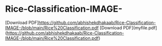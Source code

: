 # Rice-Classification-IMAGE-
[Download PDF]https://github.com/abhishekdhakaab/Rice-Classification-IMAGE-/blob/main/Rice%20Classification.pdf
[Download PDF](myfile.pdf](https://github.com/abhishekdhakaab/Rice-Classification-IMAGE-/blob/main/Rice%20Classification.pdf)
